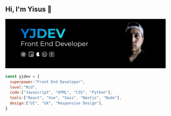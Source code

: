 ## Hi, I'm Yisus 👋
![yjdev](https://github.com/YisusJuarez/YisusJuarez/blob/media/githubmedia/header.png)
```js
const yjdev = {
  superpower:"Front End Developer",
  level:"Mid",
  code:["Javascript", "HTML", "CSS", "Python"],
  tools:["React", "Vue", "Sass", "Nextjs", "Node"],
  design:["UI", "UX", "Responsive Design"],
}

```
<!--
**YisusJuarez/YisusJuarez** is a ✨ _special_ ✨ repository because its `README.md` (this file) appears on your GitHub profile.

Here are some ideas to get you started:

- 🔭 I’m currently working on ...
- 🌱 I’m currently learning ...
- 👯 I’m looking to collaborate on ...
- 🤔 I’m looking for help with ...
- 💬 Ask me about ...
- 📫 How to reach me: ...
- 😄 Pronouns: ...
- ⚡ Fun fact: ...
-->
